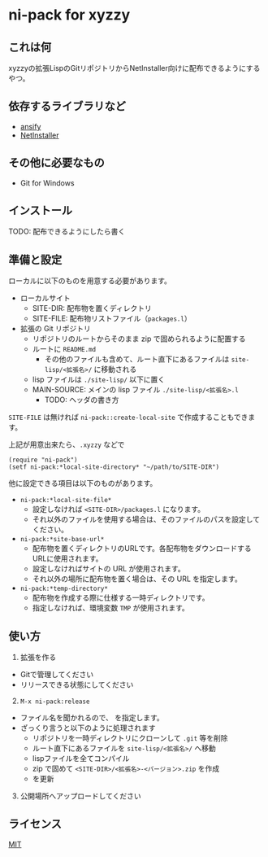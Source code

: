 # ni-pack for xyzzy

これは何
--------
xyzzyの拡張LispのGitリポジトリからNetInstaller向けに配布できるようにするやつ。


依存するライブラリなど
----------------------
- [ansify](https://github.com/bowbow99/xyzzy.ansify)
- [NetInstaller](http://www7a.biglobe.ne.jp/~hat/xyzzy/ni.html)

その他に必要なもの
------------------
- Git for Windows


インストール
------------
TODO: 配布できるようにしたら書く


準備と設定
----------
ローカルに以下のものを用意する必要があります。

- ローカルサイト
  - SITE-DIR: 配布物を置くディレクトリ
  - SITE-FILE: 配布物リストファイル（`packages.l`）
- 拡張の Git リポジトリ
  - リポジトリのルートからそのまま zip で固められるように配置する
  - ルートに `README.md`
    - その他のファイルも含めて、ルート直下にあるファイルは `site-lisp/<拡張名>/` に移動される
  - lisp ファイルは `./site-lisp/` 以下に置く
  - MAIN-SOURCE: メインの lisp ファイル `./site-lisp/<拡張名>.l`
    - TODO: ヘッダの書き方

`SITE-FILE` は無ければ `ni-pack::create-local-site` で作成することもできます。


上記が用意出来たら、`.xyzzy` などで

    (require "ni-pack")
    (setf ni-pack:*local-site-directory* "~/path/to/SITE-DIR")

他に設定できる項目は以下のものがあります。

- `ni-pack:*local-site-file*`
  - 設定しなければ `<SITE-DIR>/packages.l` になります。
  - それ以外のファイルを使用する場合は、そのファイルのパスを設定してください。
- `ni-pack:*site-base-url*`
  - 配布物を置くディレクトリのURLです。各配布物をダウンロードするURLに使用されます。
  - 設定しなければサイトの URL が使用されます。
  - それ以外の場所に配布物を置く場合は、その URL を指定します。
- `ni-pack:*temp-directory*`
  - 配布物を作成する際に仕様する一時ディレクトリです。
  - 指定しなければ、環境変数 `TMP` が使用されます。


使い方
------

1. 拡張を作る
  - Gitで管理してください
  - リリースできる状態にしてください
2. `M-x ni-pack:release`
  - ファイル名を聞かれるので、<MAIN-SOURCE> を指定します。
  - ざっくり言うと以下のように処理されます
    - リポジトリを一時ディレクトリにクローンして `.git` 等を削除
    - ルート直下にあるファイルを `site-lisp/<拡張名>/` へ移動
    - lispファイルを全てコンパイル
    - zip で固めて `<SITE-DIR>/<拡張名>-<バージョン>.zip` を作成
    - <SITE-FILE> を更新
3. 公開場所へアップロードしてください


ライセンス
----------
[MIT](COPYING.mit)

